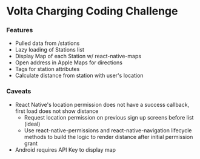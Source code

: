 # Volta Charging Coding Challenge

### Features
* Pulled data from /stations
* Lazy loading of Stations list
* Display Map of each Station w/ react-native-maps
* Open address in Apple Maps for directions
* Tags for station attributes
* Calculate distance from station with user's location

### Caveats 
* React Native's location permission does not have a success callback, first load does not show distance
  * Request location permission on previous sign up screens before list (ideal)
  * Use react-native-permissions and react-native-navigation lifecycle methods to build the logic to render distance after initial permission grant
* Android requires API Key to display map
